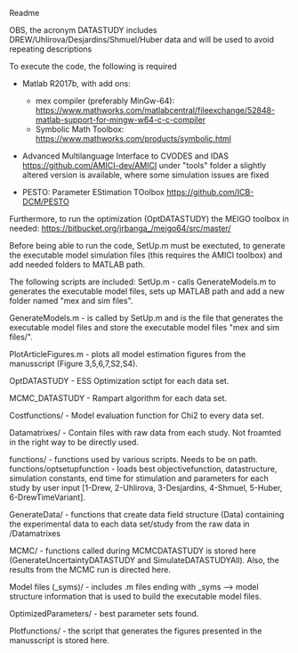 Readme 

OBS, the acronym DATASTUDY includes DREW/Uhlirova/Desjardins/Shmuel/Huber data and will be used to avoid repeating descriptions 


To execute the code, the following is required

- Matlab R2017b, with add ons: 
    - mex compiler (preferably MinGw-64): https://www.mathworks.com/matlabcentral/fileexchange/52848-matlab-support-for-mingw-w64-c-c-compiler
    - Symbolic Math Toolbox: https://www.mathworks.com/products/symbolic.html

- Advanced Multilanguage Interface to CVODES and IDAS https://github.com/AMICI-dev/AMICI
    under "tools" folder a slightly altered version is available, where some simulation issues are fixed

- PESTO: Parameter EStimation TOolbox https://github.com/ICB-DCM/PESTO

Furthermore, to run the optimization (OptDATASTUDY) the MEIGO toolbox in needed: https://bitbucket.org/jrbanga_/meigo64/src/master/

Before being able to run the code, SetUp.m must be exectuted, to generate the executable model simulation files (this requires the AMICI toolbox) and add needed folders to MATLAB path.



The following scripts are included:
SetUp.m - calls GenerateModels.m to generates the executable model files, sets up MATLAB path and add a new folder named "mex and sim files".

GenerateModels.m - is called by SetUp.m and is the file that generates the executable model files and store the executable model files "mex and sim files/".

PlotArticleFigures.m - plots all model estimation figures from the manusscript (Figure 3,5,6,7,S2,S4).

OptDATASTUDY - ESS Optimization sctipt for each data set. 

MCMC_DATASTUDY - Rampart algorithm for each data set.

Costfunctions/ - Model evaluation function for Chi2 to every data set.

Datamatrixes/ - Contain files with raw data from each study. Not froamted in the right way to be directly used.

functions/ - functions used by various scripts. Needs to be on path.
functions/optsetupfunction - loads best objectivefunction,  datastructure, simulation constants, end time for stimulation and parameters for each study by user input [1-Drew, 2-Uhlirova, 3-Desjardins, 4-Shmuel, 5-Huber, 6-DrewTimeVariant].

GenerateData/ - functions that create data field structure (Data) containing the experimental data to each data set/study from the raw data in /Datamatrixes

MCMC/ - functions called during MCMCDATASTUDY is stored here (GenerateUncertaintyDATASTUDY and SimulateDATASTUDYAll). Also, the results from the MCMC run is directed here. 

Model files (_syms)/ - includes .m files ending with _syms --> model structure information that is used to build the executable model files.

OptimizedParameters/ - best parameter sets found.

Plotfunctions/ - the script that generates the figures presented in the manusscript is stored here. 
